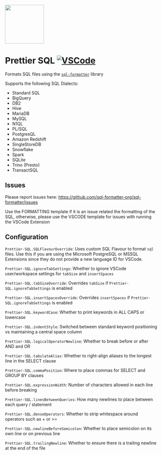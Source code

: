 <a href='https://github.com/sql-formatter-org/sql-formatter'><img src="https://raw.githubusercontent.com/sql-formatter-org/sql-formatter-vscode/master/prettier-sql-clean.png" width="128"/></a>

# Prettier SQL [![VSCode](https://img.shields.io/visual-studio-marketplace/v/inferrinizzard.prettier-sql-vscode?label=vscode)](https://marketplace.visualstudio.com/items?itemName=inferrinizzard.prettier-sql-vscode)

Formats SQL files using the [`sql-formatter`](https://github.com/sql-formatter-org/sql-formatter) library

Supports the following SQL Dialects:

- Standard SQL
- BigQuery
- DB2
- Hive
- MariaDB
- MySQL
- N1QL
- PL/SQL
- PostgresQL
- Amazon Redshift
- SingleStoreDB
- Snowflake
- Spark
- SQLite
- Trino (Presto)
- TransactSQL

## Issues

Please report issues here: https://github.com/sql-formatter-org/sql-formatter/issues

Use the FORMATTING template if it is an issue related the formatting of the SQL, otherwise, please use the VSCODE template for issues with running the VSCode Extension

## Configuration

`Prettier-SQL.SQLFlavourOverride`: Uses custom SQL Flavour to format `sql` files. Use this if you are using the Microsoft PostgreSQL or MSSQL Extensions since they do not provide a new language ID for VSCode.

`Prettier-SQL.ignoreTabSettings`: Whether to ignore VSCode user/workspace settings for `tabSize` and `insertSpaces`

`Prettier-SQL.tabSizeOverride`: Overrides `tabSize` if `Prettier-SQL.ignoreTabSettings` is enabled

`Prettier-SQL.insertSpacesOverride`: Overrides `insertSpaces` if `Prettier-SQL.ignoreTabSettings` is enabled

`Prettier-SQL.keywordCase`: Whether to print keywords in ALL CAPS or lowercase

`Prettier-SQL.indentStyle`: Switched between standard keyword positioning vs maintaining a central space column

`Prettier-SQL.logicalOperatorNewline`: Whether to break before or after AND and OR

`Prettier-SQL.tabulateAlias`: Whether to right-align aliases to the longest line in the SELECT clause

`Prettier-SQL.commaPosition`: Where to place commas for SELECT and GROUP BY clauses

`Prettier-SQL.expressionWidth`: Number of characters allowed in each line before breaking

`Prettier-SQL.linesBetweenQueries`: How many newlines to place between each query / statement

`Prettier-SQL.denseOperators`: Whether to strip whitespace around operators such as + or >=

`Prettier-SQL.newlineBeforeSemicolon`: Whether to place semicolon on its own line or on previous line

`Prettier-SQL.trailingNewline`: Whether to ensure there is a trailing newline at the end of the file
